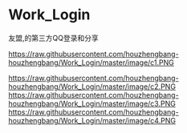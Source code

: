 # Work_Login
友盟,的第三方QQ登录和分享


https://raw.githubusercontent.com/houzhengbang-houzhengbang/Work_Login/master/image/c1.PNG

https://raw.githubusercontent.com/houzhengbang-houzhengbang/Work_Login/master/image/c2.PNG
https://raw.githubusercontent.com/houzhengbang-houzhengbang/Work_Login/master/image/c3.PNG
https://raw.githubusercontent.com/houzhengbang-houzhengbang/Work_Login/master/image/c4.PNG
